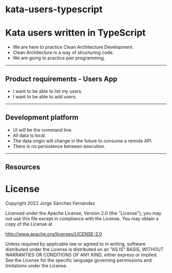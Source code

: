 # kata-users-typescript
Kata users written in TypeScript
============================

- We are here to practice Clean Architecture Development.
- Clean Architecture is a way of structuring code.
- We are going to practice pair programming.

---

## Product requirements - Users App

- I want to be able to list my users.
- I want to be able to add users.

---

## Development platform

 - UI will be the command line.
 - All data is local.
 - The data origin will change in the future to consume a remote API.
 - There is no persistence between execution.

---

## Resources


# License

Copyright 2022 Jorge Sánchez Fernández

Licensed under the Apache License, Version 2.0 (the "License");
you may not use this file except in compliance with the License.
You may obtain a copy of the License at

http://www.apache.org/licenses/LICENSE-2.0

Unless required by applicable law or agreed to in writing, software
distributed under the License is distributed on an "AS IS" BASIS,
WITHOUT WARRANTIES OR CONDITIONS OF ANY KIND, either express or implied.
See the License for the specific language governing permissions and
limitations under the License.
